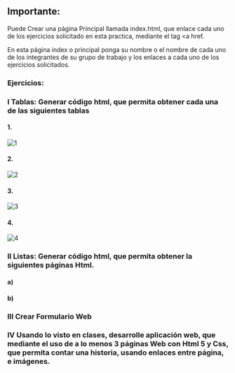 ## Importante:

Puede Crear una página Principal llamada index.html, que enlace  cada uno de los ejercicios solicitado en esta practica, mediante  el tag <a href.

En esta página index o principal ponga su nombre o el nombre de cada uno de los integrantes de su grupo de trabajo y los enlaces a cada uno de los ejercicios solicitados.

### Ejercicios:
### I Tablas: Generar código html, que permita obtener cada una de las siguientes tablas

#### 1.
![1](https://user-images.githubusercontent.com/82108012/114256719-5163db00-9989-11eb-8a5c-a7ee13081492.PNG)

#### 2. 
![2](https://user-images.githubusercontent.com/82108012/114256833-26c65200-998a-11eb-9495-a3c1decd9577.PNG)

#### 3. 
![3](https://user-images.githubusercontent.com/82108012/114256859-43628a00-998a-11eb-9651-f431c0fd4899.PNG)	

#### 4. 
![4](https://user-images.githubusercontent.com/82108012/114256875-59704a80-998a-11eb-8ecd-02e9c5540f0f.PNG)
	
### II Listas: Generar código html, que permita obtener la siguientes páginas Html.

#### a)

 
#### b)
 
### III  Crear Formulario Web
 


 
 
### IV  Usando lo visto en clases, desarrolle aplicación web, que mediante el uso de a lo menos 3 páginas Web con Html 5 y Css, que permita contar una historia, usando enlaces entre página, e imágenes.


